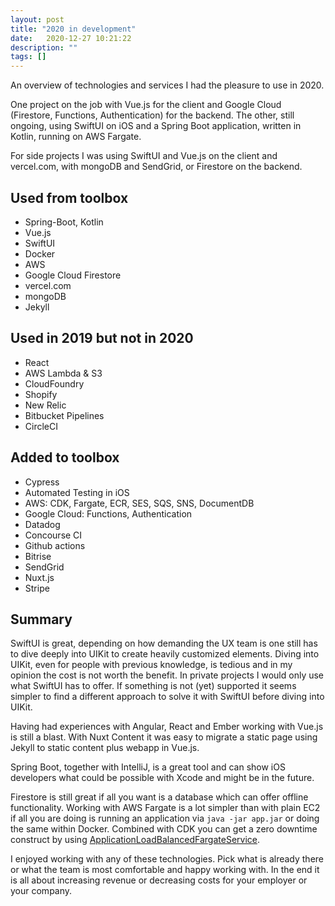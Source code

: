 ```yaml
---
layout: post
title: "2020 in development"
date:   2020-12-27 10:21:22
description: ""
tags: []
---
```


An overview of technologies and services I had the pleasure to use in 2020.

One project on the job with Vue.js for the client and Google Cloud (Firestore, Functions, Authentication) for the backend. The other, still ongoing, using SwiftUI on iOS and a Spring Boot application, written in Kotlin, running on AWS Fargate.

For side projects I was using SwiftUI and Vue.js on the client and vercel.com, with mongoDB and SendGrid, or Firestore on the backend.

## Used from toolbox

* Spring-Boot, Kotlin
* Vue.js
* SwiftUI
* Docker
* AWS
* Google Cloud Firestore
* vercel.com
* mongoDB
* Jekyll

## Used in 2019 but not in 2020

* React
* AWS Lambda & S3
* CloudFoundry
* Shopify
* New Relic
* Bitbucket Pipelines
* CircleCI

## Added to toolbox

* Cypress
* Automated Testing in iOS
* AWS: CDK, Fargate, ECR, SES, SQS, SNS, DocumentDB
* Google Cloud: Functions, Authentication
* Datadog
* Concourse CI
* Github actions
* Bitrise
* SendGrid
* Nuxt.js
* Stripe

## Summary

SwiftUI is great, depending on how demanding the UX team is one still has to dive deeply into UIKit to create heavily customized elements. Diving into UIKit, even for people with previous knowledge, is tedious and in my opinion the cost is not worth the benefit. In private projects I would only use what SwiftUI has to offer. If something is not (yet) supported it seems simpler to find a different approach to solve it with SwiftUI before diving into UIKit.

Having had experiences with Angular, React and Ember working with Vue.js is still a blast. With Nuxt Content it was easy to migrate a static page using Jekyll to static content plus webapp in Vue.js.

Spring Boot, together with IntelliJ, is a great tool and can show iOS developers what could be possible with Xcode and might be in the future.

Firestore is still great if all you want is a database which can offer offline functionality. Working with AWS Fargate is a lot simpler than with plain EC2 if all you are doing is running an application via `java -jar app.jar` or doing the same within Docker. Combined with CDK you can get a zero downtime construct by using [ApplicationLoadBalancedFargateService](https://docs.aws.amazon.com/cdk/api/latest/docs/@aws-cdk_aws-ecs-patterns.ApplicationLoadBalancedFargateService.html).

I enjoyed working with any of these technologies. Pick what is already there or what the team is most comfortable and happy working with. In the end it is all about increasing revenue or decreasing costs for your employer or your company.

